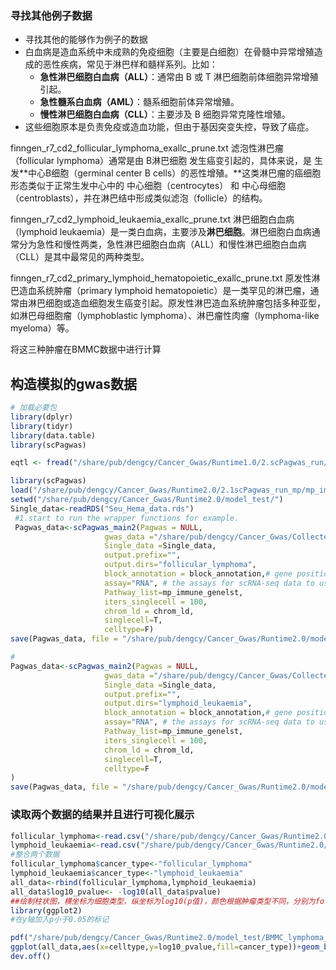 ### 寻找其他例子数据

- 寻找其他的能够作为例子的数据
- 白血病是造血系统中未成熟的免疫细胞（主要是白细胞）在骨髓中异常增殖造成的恶性疾病，常见于淋巴样和髓样系列。比如：
  - **急性淋巴细胞白血病（ALL）**：通常由 B 或 T 淋巴细胞前体细胞异常增殖引起。
  - **急性髓系白血病（AML）**：髓系细胞前体异常增殖。
  - **慢性淋巴细胞白血病（CLL）**：主要涉及 B 细胞异常克隆性增殖。
- 这些细胞原本是负责免疫或造血功能，但由于基因突变失控，导致了癌症。
  
finngen_r7_cd2_follicular_lymphoma_exallc_prune.txt
滤泡性淋巴瘤（follicular lymphoma）通常是由 B淋巴细胞 发生癌变引起的，具体来说，是 生发**中心B细胞（germinal center B cells）的恶性增殖。**这类淋巴瘤的癌细胞形态类似于正常生发中心中的 中心细胞（centrocytes） 和 中心母细胞（centroblasts），并在淋巴结中形成类似滤泡（follicle）的结构。

finngen_r7_cd2_lymphoid_leukaemia_exallc_prune.txt
淋巴细胞白血病（lymphoid leukaemia）是一类白血病，主要涉及**淋巴细胞**。淋巴细胞白血病通常分为急性和慢性两类，急性淋巴细胞白血病（ALL）和慢性淋巴细胞白血病（CLL）是其中最常见的两种类型。

finngen_r7_cd2_primary_lymphoid_hematopoietic_exallc_prune.txt
原发性淋巴造血系统肿瘤（primary lymphoid hematopoietic）是一类罕见的淋巴瘤，通常由淋巴细胞或造血细胞发生癌变引起。原发性淋巴造血系统肿瘤包括多种亚型，如淋巴母细胞瘤（lymphoblastic lymphoma）、淋巴瘤性肉瘤（lymphoma-like myeloma）等。

将这三种肿瘤在BMMC数据中进行计算

## 构造模拟的gwas数据


```R
# 加载必要包
library(dplyr)
library(tidyr)
library(data.table)
library(scPagwas)

eqtl <- fread("/share/pub/dengcy/Cancer_Gwas/Runtime1.0/2.scPagwas_run/2.immune_snp/onek1k_eqtl_filter5e2.tsv") 

library(scPagwas)
load("/share/pub/dengcy/Cancer_Gwas/Runtime2.0/2.1scPagwas_run_mp/mp_immune_genelst.RData")
setwd("/share/pub/dengcy/Cancer_Gwas/Runtime2.0/model_test/")
Single_data<-readRDS("Seu_Hema_data.rds")
 #1.start to run the wrapper functions for example.
 Pagwas_data<-scPagwas_main2(Pagwas = NULL,
                     gwas_data ="/share/pub/dengcy/Cancer_Gwas/CollectedData/Gwas_data/finngen_R7/finngen_r7_cd2_follicular_lymphoma_exallc_prune.txt", 
                     Single_data =Single_data,
                     output.prefix="", 
                     output.dirs="follicular_lymphoma",
                     block_annotation = block_annotation,# gene position in chromosome is provided by package. default is hg38, block_annotation_hg37 is hg37.
                     assay="RNA", # the assays for scRNA-seq data to use.
                     Pathway_list=mp_immune_genelst,
                     iters_singlecell = 100,
                     chrom_ld = chrom_ld,
                     singlecell=T, 
                     celltype=F)
save(Pagwas_data, file = "/share/pub/dengcy/Cancer_Gwas/Runtime2.0/model_test/Pagwas_follicular_lymphoma.RData")

#
Pagwas_data<-scPagwas_main2(Pagwas = NULL,
                     gwas_data ="/share/pub/dengcy/Cancer_Gwas/CollectedData/Gwas_data/finngen_R7/finngen_r7_cd2_lymphoid_leukaemia_exallc_prune.txt", 
                     Single_data =Single_data,
                     output.prefix="", 
                     output.dirs="lymphoid_leukaemia",
                     block_annotation = block_annotation,# gene position in chromosome is provided by package. default is hg38, block_annotation_hg37 is hg37.
                     assay="RNA", # the assays for scRNA-seq data to use.
                     Pathway_list=mp_immune_genelst,
                     iters_singlecell = 100,
                     chrom_ld = chrom_ld,
                     singlecell=T, 
                     celltype=F
)
save(Pagwas_data, file = "/share/pub/dengcy/Cancer_Gwas/Runtime2.0/model_test/Pagwas_lymphoid_leukaemia.RData")
```
### 读取两个数据的结果并且进行可视化展示

```R
follicular_lymphoma<-read.csv("/share/pub/dengcy/Cancer_Gwas/Runtime2.0/model_test/follicular_lymphoma/_Merged_celltype_pvalue.csv")
lymphoid_leukaemia<-read.csv("/share/pub/dengcy/Cancer_Gwas/Runtime2.0/model_test/lymphoid_leukaemia/_Merged_celltype_pvalue.csv")
#整合两个数据
follicular_lymphoma$cancer_type<-"follicular_lymphoma"
lymphoid_leukaemia$cancer_type<-"lymphoid_leukaemia"
all_data<-rbind(follicular_lymphoma,lymphoid_leukaemia)
all_data$log10_pvalue<- -log10(all_data$pvalue)
##绘制柱状图，横坐标为细胞类型，纵坐标为log10(p值)，颜色根据肿瘤类型不同，分别为follicular_lymphoma和lymphoid_leukaemia
library(ggplot2)
#在y轴加入p小于0.05的标记

pdf("/share/pub/dengcy/Cancer_Gwas/Runtime2.0/model_test/BMMC_lymphoma_test.pdf",width=7,height=5)
ggplot(all_data,aes(x=celltype,y=log10_pvalue,fill=cancer_type))+geom_bar(stat="identity",position="dodge")+theme_minimal()+theme(axis.text.x = element_text(angle = 90, hjust = 1))+labs(title="BMMC in leukaemia",x="celltype",y="-log10(pvalue)")+geom_hline(yintercept = -log10(0.05), linetype = "dashed", color = "red")
dev.off()


```

